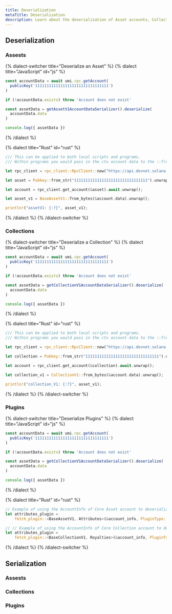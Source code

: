 ```yaml
---
title: Deserialization
metaTitle: Deserialization
description: Learn about the deserialization of Asset accounts, Collection accounts and plugins.
---
```


## Deserialization

### Assests

{% dialect-switcher title="Deserialize an Asset" %}
{% dialect title="JavaScript" id="js" %}

```ts
const accountData = await umi.rpc.getAccount(
  publicKey('11111111111111111111111111111111')
)

if (!accountData.exists) throw 'Account does not exist'

const assetData = getAssetV1AccountDataSerializer().deserialize(
  accountData.data
)

console.log({ assetData })
```

{% /dialect %}

{% dialect title="Rust" id="rust" %}

```rust
/// This can be applied to both local scripts and programs.
/// Within programs you would pass in the ctx account data to the ::from_bytes() function

let rpc_client = rpc_client::RpcClient::new("https://api.devnet.solana.com".to_string());

let asset = Pubkey::from_str("11111111111111111111111111111111").unwrap();

let account = rpc_client.get_account(&asset).await.unwrap();

let asset_v1 = BaseAssetV1::from_bytes(&account.data).unwrap();

println!("assetV1: {:?}", asset_v1);
```

{% /dialect %}
{% /dialect-switcher %}

### Collections

{% dialect-switcher title="Deserialize a Collection" %}
{% dialect title="JavaScript" id="js" %}

```ts
const accountData = await umi.rpc.getAccount(
  publicKey('11111111111111111111111111111111')
)

if (!accountData.exists) throw 'Account does not exist'

const assetData = getCollectionV1AccountDataSerializer().deserialize(
  accountData.data
)

console.log({ assetData })
```

{% /dialect %}

{% dialect title="Rust" id="rust" %}

```rust
/// This can be applied to both local scripts and programs.
/// Within programs you would pass in the ctx account data to the ::from_bytes() function

let rpc_client = rpc_client::RpcClient::new("https://api.devnet.solana.com".to_string());

let collection = Pubkey::from_str("11111111111111111111111111111111").unwrap();

let account = rpc_client.get_account(&collection).await.unwrap();

let collection_v1 = CollectionV1::from_bytes(&account.data).unwrap();

println!("collection_V1: {:?}", asset_v1);
```

{% /dialect %}
{% /dialect-switcher %}

### Plugins

{% dialect-switcher title="Deserialize Plugins" %}
{% dialect title="JavaScript" id="js" %}

```ts
const accountData = await umi.rpc.getAccount(
  publicKey('11111111111111111111111111111111')
)

if (!accountData.exists) throw 'Account does not exist'

const assetData = getCollectionV1AccountDataSerializer().deserialize(
  accountData.data
)

console.log({ assetData })
```

{% /dialect %}

{% dialect title="Rust" id="rust" %}

```rust
// Example of using the AccountInfo of Core Asset account to deserialize an Attributes plugin stored on the asset.
let attributes_plugin =
    fetch_plugin::<BaseAssetV1, Attributes>(&account_info, PluginType::Attributes).unwrap();

// // Example of using the AccountInfo of Core Collection account to deserialize an Attributes plugin stored on the asset.
let attributes_plugin =
    fetch_plugin::<BaseCollectionV1, Royalties>(&account_info, PluginType::Royalties).unwrap();
```

{% /dialect %}
{% /dialect-switcher %}

## Serialization

### Assests

### Collections

### Plugins
